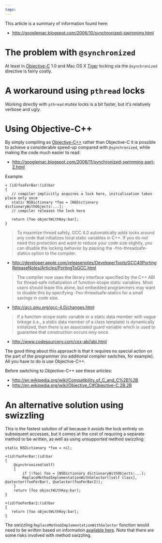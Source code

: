 ```yaml
---
tags: 
---
```


This article is a summary of information found here:

-   <http://googlemac.blogspot.com/2006/10/synchronized-swimming.html>

# The problem with `@synchronized`

At least in [Objective-C](/wiki/Objective-C) 1.0 and Mac OS X [Tiger](/wiki/Tiger) locking via the `@synchronized` directive is fairly costly.

# A workaround using `pthread` locks

Working directly with `pthread` mutex locks is a bit faster, but it's relatively verbose and ugly.

# Using Objective-C++

By simply compiling as [Objective-C++](/wiki/Objective-C%2b%2b) rather than Objective-C it is possible to achieve a considerable speed-up compared with `@synchronized`, while making the code much easier to read:

-   <http://googlemac.blogspot.com/2006/11/synchronized-swimming-part-2.html>

Example:

    + (id)fooFerBar:(id)bar
    {
       // compiler implicitly acquires a lock here, initialization takes place only once
       static NSDictionary *foo = [NSDictionary dictionaryWithObjects:...];
       // compiler releases the lock here

       return [foo objectWithKey:bar];
    }

> To maximize thread safety, GCC 4.0 automatically adds locks around any code that initializes local static variables in C++. If you do not need this protection and want to reduce your code size slightly, you can disable the locking behavior by passing the -fno-threadsafe-statics option to the compiler.

-   <http://developer.apple.com/releasenotes/DeveloperTools/GCC40PortingReleaseNotes/Articles/PortingToGCC.html>

> The compiler now uses the library interface specified by the C++ ABI for thread-safe initialization of function-scope static variables. Most users should leave this alone, but embedded programmers may want to disable this by specifying -fno-threadsafe-statics for a small savings in code size.

-   <http://gcc.gnu.org/gcc-4.0/changes.html>

> If a function-scope static variable or a static data member with vague linkage (i.e., a static data member of a class template) is dynamically initialized, then there is an associated guard variable which is used to guarantee that construction occurs only once.

-   <http://www.codesourcery.com/cxx-abi/abi.html>

The good thing about this approach is that it requires no special action on the part of the programmer (no additional compiler switches, for example). All you have to do is use Objective-C++.

Before switching to Objective-C++ see these articles:

-   <http://en.wikipedia.org/wiki/Compatibility_of_C_and_C%2B%2B>
-   <http://en.wikipedia.org/wiki/Objective_C#Objective-C.2B.2B>

# An alternative solution using swizzling

This is the fastest solution of all because it avoids the lock entirely on subsequent accesses, but it comes at the cost of requiring a separate method to be written, as well as using unsupported method swizzling:

    static NSDictionary *foo = nil;

    +(id)fooFerBar:(id)bar
    {
        @synchronized(self)
        {
            if (!foo) foo = [NSDictionary dictionaryWithObjects:...];
            ReplaceMethodImplementationWithSelector([self class], @selector(fooFerBar), @selector(fooFerBar2));
        }
        return [foo objectWithKey:bar];
    }

    +(id)fooFerBar2:(id)bar
    {
       return [foo objectWithKey:bar];
    }

The swizzling `ReplaceMethodImplementationWithSelector` function would need to be written based on information [available here](http://www.cocoadev.com/index.pl?MethodSwizzling). Note that there are some risks involved with method swizzling.
